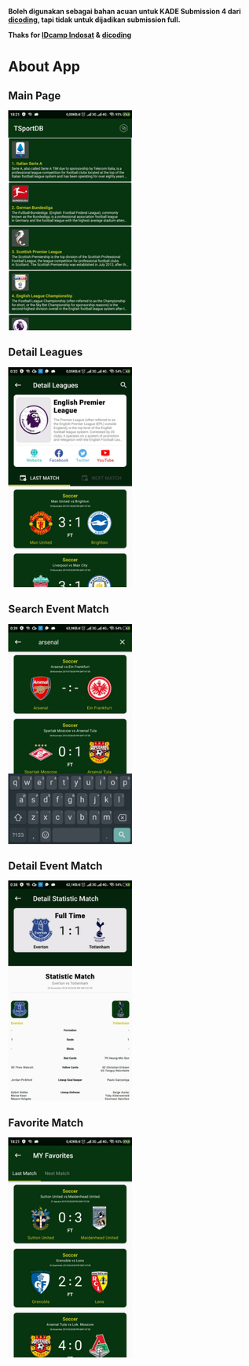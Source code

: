 **Boleh digunakan sebagai bahan acuan untuk KADE Submission 4 dari [dicoding](https://www.dicoding.com/academies/55), tapi tidak untuk dijadikan submission full.**

**Thaks for [IDcamp Indosat](https://idcamp.indosatooredoo.com/) & [dicoding](https://www.dicoding.com)**  

# About App


**Main Page**
---

<img src="https://github.com/im-o/MyResource/blob/master/image-kade/main3-4.jpeg" width="50%" height="50%">


**Detail Leagues**
---

<img src="https://github.com/im-o/MyResource/blob/master/image-kade/prev-next.jpeg" width="50%" height="50%">


**Search Event Match**
---

<img src="https://github.com/im-o/MyResource/blob/master/image-kade/search.jpeg" width="50%" height="50%">


**Detail Event Match**
---

<img src="https://github.com/im-o/MyResource/blob/master/image-kade/details.jpeg" width="50%" height="50%">


**Favorite Match**
---

<img src="https://github.com/im-o/MyResource/blob/master/image-kade/favorite.jpeg" width="50%" height="50%">
